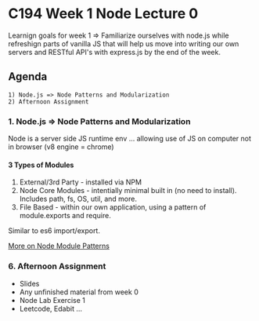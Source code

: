 # C194 Week 1 Node Lecture 0

Learnign goals for week 1 => Familiarize ourselves with node.js while refreshign parts of vanilla JS that will help us move into writing our own servers and RESTful API's with express.js by the end of the week.

## Agenda

    1) Node.js => Node Patterns and Modularization
    2) Afternoon Assignment

### 1. Node.js => Node Patterns and Modularization

Node is a server side JS runtime env ... allowing use of JS on computer not in browser (v8 engine = chrome)

#### 3 Types of Modules

1) External/3rd Party - installed via NPM
2) Node Core Modules - intentially minimal built in (no need to install). Includes path, fs, OS, util, and more.
3) File Based - within our own application, using a pattern of module.exports and require.

Similar to es6 import/export.

[More on Node Module Patterns](https://coursework.vschool.io/node-module-patterns/)

### 6. Afternoon Assignment

- Slides
- Any unfinished material from week 0
- Node Lab Exercise 1
- Leetcode, Edabit ...
